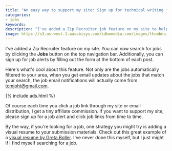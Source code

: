 ```yaml
---
title: "An easy way to support my site: Sign up for technical writing job alerts"
categories:
- jobs
keywords:
description: "I've added a Zip Recruiter job feature on my site to help you more easily find jobs in your area."
image: https://s3.us-west-1.wasabisys.com/idbwmedia.com/images/thumbnails/jobalerts.png
---
```


I've added a Zip Recruiter feature on my site. You can now search for jobs by clicking the **Jobs** button on the top navigation bar. Additionally, you can sign up for job alerts by filling out the form at the bottom of each post.

Here's what's cool about this feature. Not only are the jobs automatically filtered to your area, when you get email updates about the jobs that match your search, the job email notifications will actually come from tomjoht@gmail.com.

{% include ads.html %}

Of course each time you click a job link through my site or email distribution, I get a tiny affiliate commission. If you want to support my site, please sign up for a job alert and click job links from time to time.

By the way, if you're looking for a job, one strategy you might try is adding a visual resume to your submission materials. Check out this great example of a [visual resume by Greta Boller](http://www.slideshare.net/gretaboller/greta-boller-and-the-wonderful-practical-visual-resume). I've never done this myself, but I just might if I find myself searching for a job.
